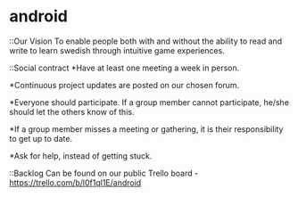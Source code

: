 # android

::Our Vision
To enable people both with and without the ability to read and write to learn swedish
through intuitive game experiences.


::Social contract
*Have at least one meeting a week in person.

*Continuous project updates are posted on our chosen forum.

*Everyone should participate. If a group member cannot participate, he/she should let the others know of this.

*If a group member misses a meeting or gathering, it is their responsibility to get up to date.

*Ask for help, instead of getting stuck.


::Backlog
Can be found on our public Trello board - https://trello.com/b/l0f1ql1E/android
